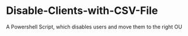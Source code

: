 # Disable-Clients-with-CSV-File
A Powershell Script, which disables users and move them to the right OU
